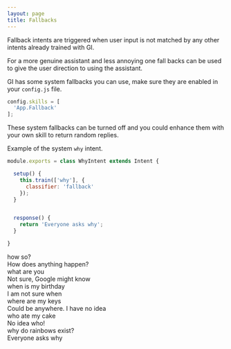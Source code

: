 ```yaml
---
layout: page
title: Fallbacks
---
```


Fallback intents are triggered when user input is not matched by any other intents already trained with GI.

For a more genuine assistant and less annoying one fall backs can be used to give the user direction to using the assistant.

GI has some system fallbacks you can use, make sure they are enabled in your `config.js` file.

~~~javascript
config.skills = [
  'App.Fallback'
];
~~~

These system fallbacks can be turned off and you could enhance them with your own skill to return random replies.

Example of the system `why` intent.

~~~javascript
module.exports = class WhyIntent extends Intent {

  setup() {
    this.train(['why'], {
      classifier: 'fallback'
    });
  }


  response() {
    return 'Everyone asks why';
  }

}
~~~


<div class="chat" markdown="0">
  <div class="user"><span>how so?</span></div>
  <div class="bot"><span>How does anything happen?</span></div>

  <div class="user"><span>what are you</span></div>
  <div class="bot"><span>Not sure, Google might know</span></div>

  <div class="user"><span>when is my birthday</span></div>
  <div class="bot"><span>I am not sure when</span></div>

  <div class="user"><span>where are my keys</span></div>
  <div class="bot"><span>Could be anywhere. I have no idea</span></div>

  <div class="user"><span>who ate my cake</span></div>
  <div class="bot"><span>No idea who!</span></div>

  <div class="user"><span>why do rainbows exist?</span></div>
  <div class="bot"><span>Everyone asks why</span></div>
</div>
